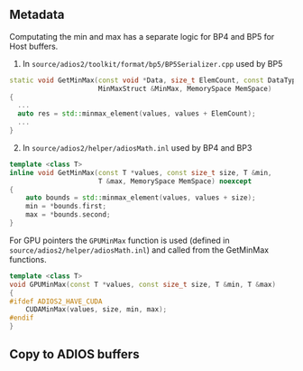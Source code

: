 ## Metadata

Computating the min and max has a separate logic for BP4 and BP5 for Host buffers.

1. In `source/adios2/toolkit/format/bp5/BP5Serializer.cpp` used by BP5
```c++
static void GetMinMax(const void *Data, size_t ElemCount, const DataType Type,
                      MinMaxStruct &MinMax, MemorySpace MemSpace)
{
  ...
  auto res = std::minmax_element(values, values + ElemCount);
  ...
}
```

2. In `source/adios2/helper/adiosMath.inl` used by BP4 and BP3
```c++
template <class T>
inline void GetMinMax(const T *values, const size_t size, T &min,
                      T &max, MemorySpace MemSpace) noexcept
{
    auto bounds = std::minmax_element(values, values + size);
    min = *bounds.first;
    max = *bounds.second;
}
```

For GPU pointers the `GPUMinMax` function is used (defined in `source/adios2/helper/adiosMath.inl`) and called from the GetMinMax functions.
```c++
template <class T>
void GPUMinMax(const T *values, const size_t size, T &min, T &max)
{
#ifdef ADIOS2_HAVE_CUDA
    CUDAMinMax(values, size, min, max);
#endif
}
```

## Copy to ADIOS buffers
